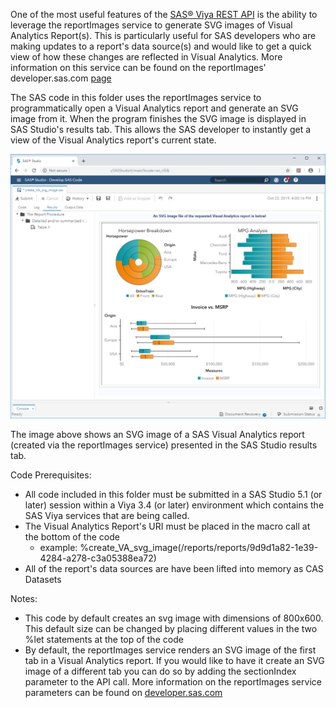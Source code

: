 One of the most useful features of the [SAS® Viya REST API](https://developer.sas.com/apis/rest/) is the ability to leverage the reportImages service to generate SVG images of Visual Analytics Report(s).  This is particularly useful for SAS developers who are making updates to a report's data source(s) and would like to get a quick view of how these changes are reflected in Visual Analytics.  More information on this service can be found on the reportImages' developer.sas.com [page](https://developer.sas.com/apis/rest/Visualization/#report-images)

The SAS code in this folder uses the reportImages service to programmatically open a Visual Analytics report and generate an SVG image from it.  When the program finishes the SVG image is displayed in SAS Studio's results tab.  This allows the SAS developer to instantly get a view of the Visual Analytics report's current state.

![](./create_VA_svg_image.png)

The image above shows an SVG image of a SAS Visual Analytics report (created via the reportImages service) presented in the SAS Studio results tab.

Code Prerequisites:

* All code included in this folder must be submitted in a SAS Studio 5.1 (or later) session within a Viya 3.4 (or later) environment which contains the SAS Viya services that are being called. 
* The Visual Analytics Report's URI must be placed in the macro call at the bottom of the code
    * example: %create_VA_svg_image(/reports/reports/9d9d1a82-1e39-4284-a278-c3a05388ea72)
* All of the report's data sources are have been lifted into memory as CAS Datasets

Notes:
* This code by default creates an svg image with dimensions of 800x600.  This default size can be changed by placing different values in the two %let statements at the top of the code
* By default, the reportImages service renders an SVG image of the first tab in a Visual Analytics report.  If you would like to have it create an SVG image of a different tab you can do so by adding the sectionIndex parameter to the API call.  More information on the reportImages service parameters can be found on [developer.sas.com](https://developer.sas.com/apis/rest/Visualization/#operations-2)
